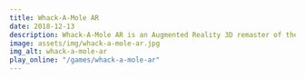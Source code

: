 ```yaml
---
title: Whack-A-Mole AR
date: 2018-12-13
description: Whack-A-Mole AR is an Augmented Reality 3D remaster of the classic game Whack-A-Mole. Whack-A-Mole AR has been made as an indie dev with Zapworks Studio and Javascript.
image: assets/img/whack-a-mole-ar.jpg
img_alt: whack-a-mole-ar
play_online: "/games/whack-a-mole-ar"
---
```

